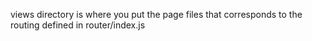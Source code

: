 views directory is where you put the page files that corresponds to the routing defined in router/index.js
